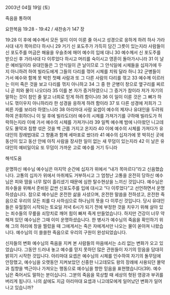 2003년 04월 19일 (토)

죽음을 통하여



요한복음 19:28 - 19:42 / 새찬송가 147 장


19:28 이 후에 예수께서 모든 일이 이미 이룬 줄 아시고 성경으로 응하게 하려 하사 가라사대 내가 목마르다 하시니 29 거기 신 포도주가 가득히 담긴 그릇이 있는지라 사람들이 신 포도주를 머금은 해융을 우슬초에 매어 예수의 입에 대니 30 예수께서 신 포도주를 받으신 후 가라사대 다 이루었다 하시고 머리를 숙이시고 영혼이 돌아가시니라 31 이 날은 예비일이라 유대인들은 그 안식일이 큰 날이므로 그 안식일에 시체들을 십자가에 두지 아니하려 하여 빌라도에게 그들의 다리를 꺾어 시체를 치워 달라 하니 32 군병들이 가서 예수와 함께 못 박힌 첫째 사람과 또 그 다른 사람의 다리를 꺾고 33 예수께 이르러는 이미 죽은 것을 보고 다리를 꺾지 아니하고 34 그 중 한 군병이 창으로 옆구리를 찌르니 곧 피와 물이 나오더라 35 이를 본 자가 증거하였으니 그 증거가 참이라 저가 자기의 말하는 것이 참인 줄 알고 너희로 믿게 하려 함이니라 36 이 일이 이룬 것은 그 뼈가 하나도 꺾이우지 아니하리라 한 성경을 응하게 하려 함이라 37 또 다른 성경에 저희가 그 찌른 자를 보리라 하였느니라 38 아리마대 사람 요셉이 예수의 제자나 유대인을 두려워하여 은휘하더니 이 일 후에 빌라도더러 예수의 시체를 가져가기를 구하매 빌라도가 허락하는지라 이에 가서 예수의 시체를 가져가니라 39 일찍 예수께 밤에 나아왔던 니고데모도 몰약과 침향 섞은 것을 백 근쯤 가지고 온지라 40 이에 예수의 시체를 가져다가 유대인의 장례법대로 그 향품과 함께 세마포로 쌌더라 41 예수의 십자가에 못 박히신 곳에 동산이 있고 동산 안에 아직 사람을 장사한 일이 없는 새 무덤이 있는지라 42 이 날은 유대인의 예비일이요 또 무덤이 가까운 고로 예수를 거기 두니라

해석도움





운명하신 예수님 
예수님은 마지막 순간에 십자가 위에서 “내가 목마르다”라고 신음했습니다. 고통의 십자가 위에서 마취제도 거부하시고 그 엄청난 고통을 온전히 당하신 예수님은 피와 땀을 너무 많이 흘리셨기 때문에 심한 탈수현상을 느끼신 것입니다. 예수님은 죄수들을 위해서 준비된 값싼 신포도주를 입에 대시고 “다 이루었다”고 선언하면서 운명하셨습니다. 참으로 예수님은 온전한 삶을 사셨으며, 온전한 말씀을 전하셨고, 온전한 죽음으로 우리의 모든 죄를 다 사하심으로 하나님의 뜻을 다 이루신 것입니다. 당시 유대인들은 유월절이 시작되는 토요일 저녁 6시가 되기 전에 부정한 것을 치우기 위해 살아 있는 죄수들의 무릎을 쇠망치로 깨어 힘이 빠져 죽게 만들었습니다. 하지만 건강이 너무 약해져 있던 예수님은 그때 이미 운명하셨습니다. 한 병사가 예수님의 죽음을 확인하기 위해 그의 허리에 창을 찔렀을 때 그에게서는 죽은 자에게서만 나오는 물이 쏟아져 나왔습니다. 예수님의 이 쓸쓸한 죽음으로 우리의 구원이 완성되었습니다. 

신자들의 변화 
예수님의 죽음을 지켜 본 사람들의 마음에서는 소리 없는 변화가 오고 있었습니다. 그동안 드러내 놓고 예수를 믿지 못하던 많은 관원들이 자기의 믿음을 담대히 밝히기 시작한 것입니다. 아리마대 요셉은 예수님의 시체를 인수하여 자기의 돌무덤에 안장했고, 예수님을 오랫동안 지켜보았던 신중한 니고데모도 왕의 장례에 사용되던 몰약과 침향을 백근이나 가져오는 행동으로 예수님을 향한 믿음을 표현했습니다(39). 예수님은 죽어서도 말하는 분이십니다. 그분의 죽음을 묵상할 때 세상의 헛된 영광과 부귀를 버리게 됩니다. 나의 삶에도 지금 아리마대 요셉과 니고데모에게 일어났던 변화가 일어나고 있습니까?